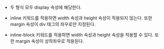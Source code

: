 * 두 형식 모두 display 속성에 해당한다.

* inline 키워드를 적용하면 width 속성과 height 속성이 적용되지 않는다. 또한 margin 속성이 div 태그의 좌우로만 지정된다.
* inline-block 키워드를 적용하면 width 속성과 height 속성을 적용할 수 있다. 또한 margin 속성이 상하좌우로 적용된다.

